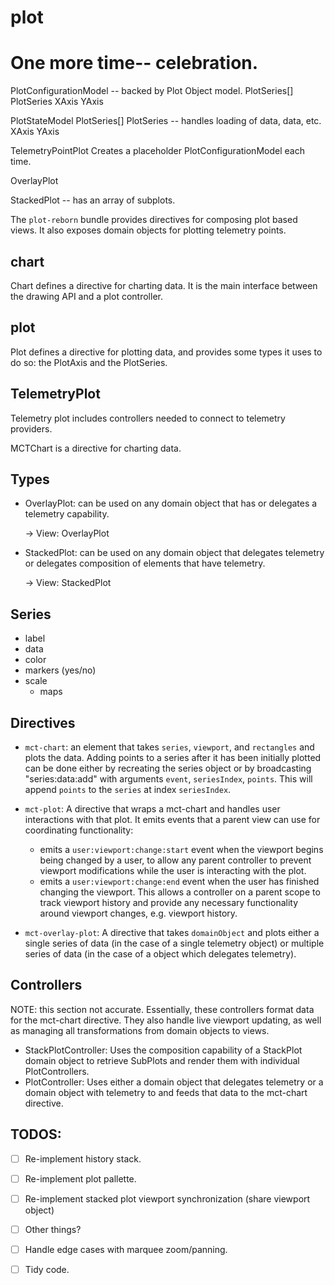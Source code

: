 # plot

# One more time-- celebration.

PlotConfigurationModel -- backed by Plot Object model.
    PlotSeries[]
        PlotSeries
    XAxis
    YAxis


PlotStateModel
    PlotSeries[]
        PlotSeries -- handles loading of data, data, etc.
    XAxis
    YAxis


TelemetryPointPlot
    Creates a placeholder PlotConfigurationModel each time.

OverlayPlot

StackedPlot -- has an array of subplots.




    


The `plot-reborn` bundle provides directives for composing plot based views.
It also exposes domain objects for plotting telemetry points.

## chart
Chart defines a directive for charting data.  It is the main interface between 
the drawing API and a plot controller.

##  plot
Plot defines a directive for plotting data, and provides some types it 
uses to do so: the PlotAxis and the PlotSeries.

## TelemetryPlot
Telemetry plot includes controllers needed to connect to telemetry providers.



MCTChart is a directive for charting data.  

## Types

* OverlayPlot: can be used on any domain object that has or delegates a 
    telemetry capability.
    
    -> View: OverlayPlot

* StackedPlot: can be used on any domain object that delegates telemetry or 
    delegates composition of elements that have telemetry.
    
    -> View: StackedPlot


## Series
* label
* data
* color
* markers (yes/no)
* scale
    - maps 

## Directives

* `mct-chart`: an element that takes `series`, `viewport`, and
    `rectangles` and plots the data.  Adding points to a series after it has 
    been initially plotted can be done either by recreating the series object
    or by broadcasting "series:data:add" with arguments `event`, `seriesIndex`, 
    `points`.  This will append `points` to the `series` at index `seriesIndex`.

* `mct-plot`: A directive that wraps a mct-chart and handles user interactions
    with that plot.  It emits events that a parent view can use for coordinating
    functionality:
    * emits a `user:viewport:change:start` event when the viewport begins being
        changed by a user, to allow any parent controller to prevent viewport 
        modifications while the user is interacting with the plot.
    * emits a `user:viewport:change:end` event when the user has finished
        changing the viewport.  This allows a controller on a parent scope to
        track viewport history and provide any necessary functionality
        around viewport changes, e.g. viewport history.

* `mct-overlay-plot`: A directive that takes `domainObject` and plots either a
    single series of data (in the case of a single telemetry object) or multiple
    series of data (in the case of a object which delegates telemetry).

## Controllers

NOTE: this section not accurate.  Essentially, these controllers format data for
the mct-chart directive.  They also handle live viewport updating, as well as
managing all transformations from domain objects to views.

* StackPlotController: Uses the composition capability of a StackPlot domain 
    object to retrieve SubPlots and render them with individual PlotControllers.
* PlotController: Uses either a domain object that delegates telemetry or a 
    domain object with telemetry to and feeds that data to the mct-chart 
    directive.

## TODOS:

* [ ] Re-implement history stack.
* [ ] Re-implement plot pallette.
* [ ] Re-implement stacked plot viewport synchronization (share viewport object)
* [ ] Other things?
* [ ] Handle edge cases with marquee zoom/panning.
* [ ] Tidy code.

